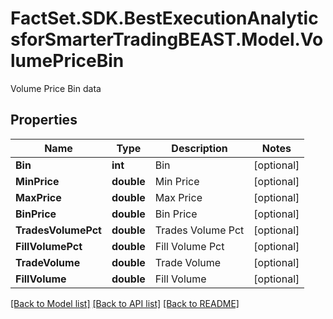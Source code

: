 # FactSet.SDK.BestExecutionAnalyticsforSmarterTradingBEAST.Model.VolumePriceBin
Volume Price Bin data

## Properties

Name | Type | Description | Notes
------------ | ------------- | ------------- | -------------
**Bin** | **int** | Bin | [optional] 
**MinPrice** | **double** | Min Price | [optional] 
**MaxPrice** | **double** | Max Price | [optional] 
**BinPrice** | **double** | Bin Price | [optional] 
**TradesVolumePct** | **double** | Trades Volume Pct | [optional] 
**FillVolumePct** | **double** | Fill Volume Pct | [optional] 
**TradeVolume** | **double** | Trade Volume | [optional] 
**FillVolume** | **double** | Fill Volume | [optional] 

[[Back to Model list]](../README.md#documentation-for-models) [[Back to API list]](../README.md#documentation-for-api-endpoints) [[Back to README]](../README.md)

